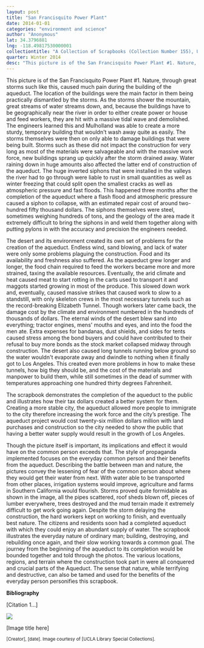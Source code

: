 ```yaml
---
layout: post
title: "San Francisquito Power Plant"
date: 2014-01-01
categories: "environment and science"
author: "Anonymous"
lat: 34.3796881
lng: -118.49817530000001
collectiontitle: "A Collection of Scrapbooks (Collection Number 155), UCLA Library Special Collections"
quarter: Winter 2014
desc: "This picture is of the San Francisquito Power Plant #1. Nature, through great storms such like this, caused much pain during the building of the aqueduct. The location of the buildings were the main factor in them being practically dismantled by the storms. As the storms shower the mountain, great streams of water streams down, and, because the buildings have to be geographically near the river in order to either create power or house and feed workers, they are hit with a massive tidal wave and demolished. The engineers learned this and Mulholland was able to create a more sturdy, temporary building that wouldn't wash away quite as easily. The storms themselves were then on only able to damage buildings that were being built. Storms such as these did not impact the construction for very long as most of the materials were salvageable and with the massive work force, new buildings sprang up quickly after the storm drained away. Water raining down in huge amounts also affected the latter end of construction of the aqueduct. The huge inverted siphons that were installed in the valleys the river had to go through were liable to rust in small quantities as well as winter freezing that could split open the smallest cracks as well as atmospheric pressure and fast floods. This happened three months after the completion of the aqueduct where a flash flood and atmospheric pressure caused a siphon to collapse, with an estimated repair cost of around two-hundred fifty thousand dollars. The siphons themselves were steel, sometimes weighing hundreds of tons, and the geology of the area made it extremely difficult to bring the siphons in and weld them together along with putting pylons in with the accuracy and precision the engineers needed."
---
```

This picture is of the San Francisquito Power Plant #1. Nature, through great storms such like this, caused much pain during the building of the aqueduct. The location of the buildings were the main factor in them being practically dismantled by the storms. As the storms shower the mountain, great streams of water streams down, and, because the buildings have to be geographically near the river in order to either create power or house and feed workers, they are hit with a massive tidal wave and demolished. The engineers learned this and Mulholland was able to create a more sturdy, temporary building that wouldn't wash away quite as easily. The storms themselves were then on only able to damage buildings that were being built. Storms such as these did not impact the construction for very long as most of the materials were salvageable and with the massive work force, new buildings sprang up quickly after the storm drained away. Water raining down in huge amounts also affected the latter end of construction of the aqueduct. The huge inverted siphons that were installed in the valleys the river had to go through were liable to rust in small quantities as well as winter freezing that could split open the smallest cracks as well as atmospheric pressure and fast floods. This happened three months after the completion of the aqueduct where a flash flood and atmospheric pressure caused a siphon to collapse, with an estimated repair cost of around two-hundred fifty thousand dollars. The siphons themselves were steel, sometimes weighing hundreds of tons, and the geology of the area made it extremely difficult to bring the siphons in and weld them together along with putting pylons in with the accuracy and precision the engineers needed.

The desert and its environment created its own set of problems for the creation of the aqueduct. Endless wind, sand blowing, and lack of water were only some problems plaguing the construction. Food and its availability and freshness also suffered. As the aqueduct grew longer and longer, the food chain required to feed the workers became more and more strained, taxing the available resources. Eventually, the arid climate and heat caused meat to start rotting in the carts used to transport it and maggots started growing in most of the produce. This slowed down work and, eventually, caused massive strikes that caused work to slow to a standstill, with only skeleton crews in the most necessary tunnels such as the record-breaking Elizabeth Tunnel. Though workers later came back, the damage cost by the climate and environment numbered in the hundreds of thousands of dollars. The eternal winds of the desert blew sand into everything; tractor engines, mens' mouths and eyes, and into the food the men ate. Extra expenses for bandanas, dust shields, and sides for tents caused stress among the bond buyers and could have contributed to their refusal to buy more bonds as the stock market collapsed midway through construction. The desert also caused long tunnels running below ground so the water wouldn't evaporate away and dwindle to nothing when it finally got to Los Angeles. This created even more problems in how to make these tunnels, how big they should be, and the cost of the materials and manpower to build them, while still sometimes in the dead of summer with temperatures approaching one hundred thirty degrees Fahrenheit.

The scrapbook demonstrates the completion of the aqueduct to the public and illustrates how their tax dollars created a better system for them. Creating a more stable city, the aqueduct allowed more people to immigrate to the city therefore increasing the work force and the city’s prestige. The aqueduct project would cost twenty-six million dollars million with land purchases and construction so the city needed to show the public that having a better water supply would result in the growth of Los Angeles.

Though the picture itself is important, its implications and effect it would have on the common person exceeds that. The style of propaganda implemented focuses on the everyday common person and their benefits from the aqueduct. Describing the battle between man and nature, the pictures convey the lessening of fear of the common person about where they would get their water from next. With water able to be transported from other places, irrigation systems would improve, agriculture and farms in Southern California would flourish. Storms proved quite formidable as shown in the image, all the pipes scattered, roof sheds blown off, pieces of lumber everywhere, trees destroyed and the mud terrain made it extremely difficult to get work going again. Despite the storm delaying the construction, the hard workers kept on working to finish, and eventually best nature. The citizens and residents soon had a completed aqueduct with which they could enjoy an abundant supply of water. The scrapbook illustrates the everyday nature of ordinary man; building, destroying, and rebuilding once again, and their slow working towards a common goal. The journey from the beginning of the aqueduct to its completion would be bounded together and told through the photos. The various locations, regions, and terrain where the construction took part in were all conquered and crucial parts of the Aqueduct. The sense that nature, while terrifying and destructive, can also be tamed and used for the benefits of the everyday person personifies this scrapbook.


**Bibliography**

[Citation 1...]


<img src='../images/nameofimagefile.jpg' alttext='[visual description of the image here. this is not a caption! describe the image briefly for the sight-impaired. it will be read aloud by screen readers.]'>
<figcaption><p>[Image title here]</p><p><small>[Creator], [date]. Image courtesy of [UCLA Library Special Collections].</small></p>
